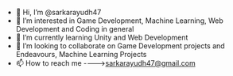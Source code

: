 - 👋 Hi, I’m @sarkarayudh47
- 👀 I’m interested in Game Development, Machine Learning, Web Development and Coding in general
- 🌱 I’m currently learning Unity and Web Development
- 💞️ I’m looking to collaborate on Game Development projects and Endeavours, Machine Learning Projects
- 📫 How to reach me ---->sarkarayudh47@gmail.com

<!---
sarkarayudh47/sarkarayudh47 is a ✨ special ✨ repository because its `README.md` (this file) appears on your GitHub profile.
You can click the Preview link to take a look at your changes.
--->
